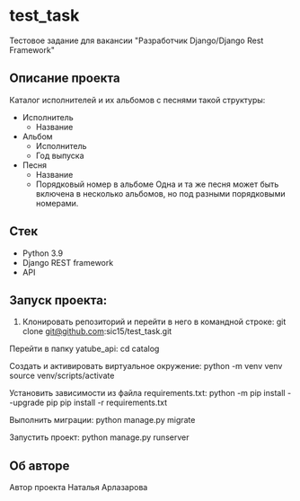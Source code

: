 # test_task
Тестовое задание для вакансии "Разработчик Django/Django Rest Framework"

## Описание проекта 
Каталог исполнителей и их альбомов с песнями такой структуры:
- Исполнитель
    - Название
- Альбом
    - Исполнитель
    - Год выпуска
- Песня
    - Название
    - Порядковый номер в альбоме
Одна и та же песня может быть включена в несколько альбомов, но под разными порядковыми номерами.

## Стек 

- Python 3.9
- Django REST framework
- API

## Запуcк проекта: 

1) Клонировать репозиторий и перейти в него в командной строке:
git clone git@github.com:sic15/test_task.git

Перейти в папку yatube_api:
cd catalog

Cоздать и активировать виртуальное окружение:
python -m venv venv 
source venv/scripts/activate

Установить зависимости из файла requirements.txt:
python -m pip install --upgrade pip pip install -r requirements.txt

Выполнить миграции:
python manage.py migrate

Запустить проект:
python manage.py runserver

## Об авторе 
Автор проекта Наталья Арлазарова
